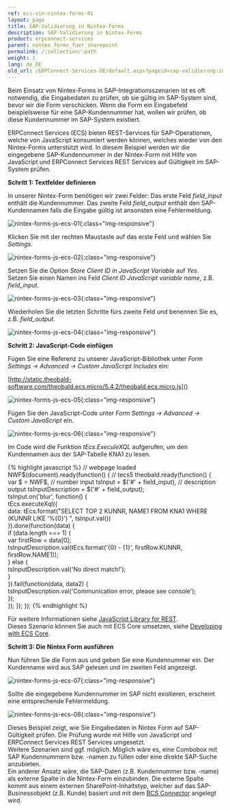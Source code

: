 ```yaml
---
ref: ecs-sin-nintex-forms-01
layout: page
title: SAP-Validierung in Nintex-Forms
description: SAP-Validierung in Nintex-Forms
product: erpconnect-services
parent: nintex_forms_fuer_sharepoint
permalink: /:collection/:path
weight: 1
lang: de_DE
old_url: /ERPConnect-Services-DE/default.aspx?pageid=sap-validierung-in-nintex-forms
---
```


Beim Einsatz von Nintex-Forms in SAP-Integrationsszenarien ist es oft notwendig, die Eingabedaten zu prüfen, ob sie gültig im SAP-System sind, bevor wir die Form verschicken. Wenn die Form ein Eingabefeld beispielsweise für eine SAP-Kundennummer hat, wollen wir prüfen, ob diese Kundennummer im SAP-System existiert. 

ERPConnect Services (ECS) bieten REST-Services für SAP-Operationen, welche von JavaScript konsumiert werden können, welches wieder von den Nintex-Forms unterstützt wird. In diesem Beispiel werden wir die eingegebene SAP-Kundennummer in der Nintex-Form mit Hilfe von JavaScript und ERPConnect Services REST Services auf Gültigkeit im SAP-System prüfen.

**Schritt 1: Textfelder definieren**

In unserer Nintex-Form benötigen wir zwei Felder: 
Das erste Feld *field_input* enthält die Kundennummer. 
Das zweite Feld *field_output* enthält den SAP-Kundennamen falls die Eingabe gültig ist ansonsten eine Fehlermeldung.

![nintex-forms-js-ecs-01](/img/content/nintex-forms-js-ecs-01.jpg){:class="img-responsive"}

Klicken Sie mit der rechten Maustaste auf das erste Feld und wählen Sie *Settings*.

![nintex-forms-js-ecs-02](/img/content/nintex-forms-js-ecs-02.jpg){:class="img-responsive"}

Setzen Sie die Option *Store Client ID in JavaScript Variable* auf *Yes*.<br>
Setzen Sie einen Namen ins Feld *Client ID JavaScript variable name*, z.B. *field_input*.

![nintex-forms-js-ecs-03](/img/content/nintex-forms-js-ecs-03.jpg){:class="img-responsive"}

Wiederholen Sie die letzten Schritte fürs zweite Feld und benennen Sie es, z.B. *field_output*.

![nintex-forms-js-ecs-04](/img/content/nintex-forms-js-ecs-04.jpg){:class="img-responsive"} 

**Schritt 2: JavaScript-Code einfügen**

Fügen Sie eine Referenz zu unserer JavaScript-Bibliothek unter *Form Settings -> Advanced -> Custom JavaScript Includes* ein:

[http://static.theobald-software.com/theobald.ecs.micro/5.4.2/theobald.ecs.micro.js]()


![nintex-forms-js-ecs-05](/img/content/nintex-forms-js-ecs-05.jpg){:class="img-responsive"}

Fügen Sie den JavaScript-Code unter *Form Settings -> Advanced -> Custom JavaScript* ein.

![nintex-forms-js-ecs-06](/img/content/nintex-forms-js-ecs-06.jpg){:class="img-responsive"}

Im Code wird die Funktion *tEcs.ExeculeXQL* aufgerufen, um den Kundennamen aus der SAP-Tabelle KNA1 zu lesen. 

{% highlight javascript %}
// webpage loaded
NWF$(document).ready(function() {
    // tecs5
    theobald.ready(function() {    
        var $ = NWF$,
            // number input
            tsInput = $('#' + field_input),
            // description output
            tsInputDescription = $('#' + field_output);           
        tsInput.on('blur', function() {        
            tEcs.executeXql({            
                data: tEcs.format("SELECT TOP 2 KUNNR, NAME1 FROM KNA1 WHERE (KUNNR LIKE '%{0}') ", tsInput.val())        
            }).done(function(data) {            
                if (data.length === 1) {                
                    var firstRow = data[0];                
                    tsInputDescription.val(tEcs.format('{0} - {1}', firstRow.KUNNR, firstRow.NAME1));            
                } else {                
                    tsInputDescription.val('No direct match!');            
                }        
            }).fail(function(data, data2) {            
                tsInputDescription.val('Communication error, please see console');        
            });    
        });
    });
});
{% endhighlight %}

Für weitere Informationen siehe [JavaScript Library for REST]().  
Dieses Szenario können Sie auch mit ECS Core umsetzen, siehe [Developing with ECS Core]().

**Schritt 3: Die Nintex Form ausführen**

Nun führen Sie die Form aus und geben Sie eine Kundennummer ein. Der Kundenname wird aus SAP gelesen und im zweiten Feld angezeigt.  



![nintex-forms-js-ecs-07](/img/content/nintex-forms-js-ecs-07.jpg){:class="img-responsive"}

Sollte die eingegebene Kundennummer im SAP nicht existieren, erscheint eine entsprechende Fehlermeldung. 

![nintex-forms-js-ecs-08](/img/content/nintex-forms-js-ecs-08.jpg){:class="img-responsive"}

Dieses Beispiel zeigt, wie Sie Eingabedaten in Nintex Form auf SAP-Gültigkeit prüfen. Die Prüfung wurde mit Hilfe von JavaScript und ERPConnect Services REST Services umgesetzt. <br>
Weitere Szenarien sind ggf. möglich. Möglich wäre es, eine Combobox mit SAP Kundennummern bzw. -namen zu füllen oder eine direkte SAP-Suche anzubieten.<br>
Ein anderer Ansatz wäre, die SAP-Daten (z.B. Kundennummer bzw. -name) als externe Spalte in die Nintex-Form einzubinden. Die externe Spalte kommt aus einem externen SharePoint-Inhaltstyp, welcher auf das SAP-Businessobjekt (z.B. Kunde) basiert und mit dem [BCS Connector](../../ecs-de/bcs-connector) angelegt wird. 


